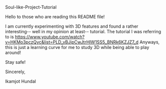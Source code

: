 Soul-like-Project-Tutorial



Hello to those who are reading this README file!

I am currently experimenting with 3D features and found a rather interesting-- well in my opinion at least-- tutorial. The tutorial I was referring to is https://www.youtube.com/watch?v=HKMo3pczQyc&list=PLD_vBJjpCwJtrHIW1SS5_BNRk6KZJZ7_d Anyways, this is just a learning curve for me to study 3D while being able to play around!

Stay safe!

Sincerely,

Ikamjot Hundal
